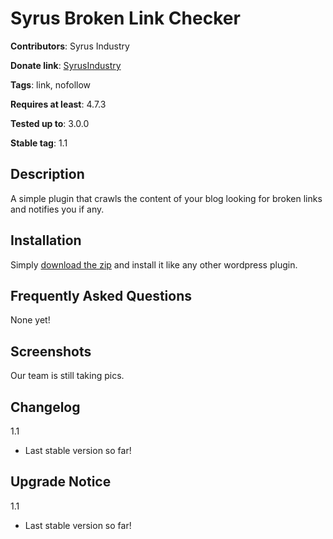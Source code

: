 # Syrus Broken Link Checker

__Contributors__: Syrus Industry

__Donate link__: [SyrusIndustry](http://www.syrusindustry.com)

__Tags__: link, nofollow

__Requires at least__: 4.7.3

__Tested up to__: 3.0.0

__Stable tag__: 1.1


## Description

A simple plugin that crawls the content of your blog looking for broken links and
notifies you if any.

## Installation

Simply [download the zip](https://github.com/jobbe99/Syrus-Broken-Link/archive/master.zip) and install it like any other wordpress plugin.

## Frequently Asked Questions
None yet!

## Screenshots
Our team is still taking pics.

## Changelog
 1.1
* Last stable version so far!

## Upgrade Notice
 1.1
* Last stable version so far!
